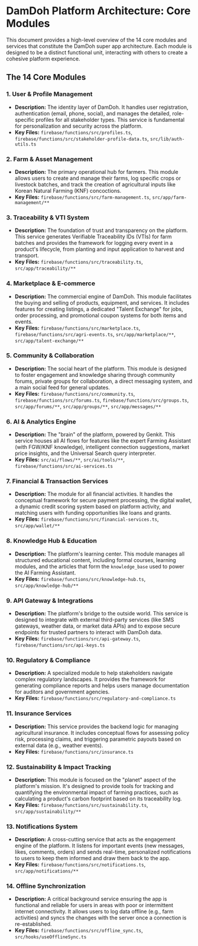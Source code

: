 # DamDoh Platform Architecture: Core Modules

This document provides a high-level overview of the 14 core modules and services that constitute the DamDoh super app architecture. Each module is designed to be a distinct functional unit, interacting with others to create a cohesive platform experience.

## The 14 Core Modules

### 1. User & Profile Management
*   **Description:** The identity layer of DamDoh. It handles user registration, authentication (email, phone, social), and manages the detailed, role-specific profiles for all stakeholder types. This service is fundamental for personalization and security across the platform.
*   **Key Files:** `firebase/functions/src/profiles.ts`, `firebase/functions/src/stakeholder-profile-data.ts`, `src/lib/auth-utils.ts`

### 2. Farm & Asset Management
*   **Description:** The primary operational hub for farmers. This module allows users to create and manage their farms, log specific crops or livestock batches, and track the creation of agricultural inputs like Korean Natural Farming (KNF) concoctions.
*   **Key Files:** `firebase/functions/src/farm-management.ts`, `src/app/farm-management/**`

### 3. Traceability & VTI System
*   **Description:** The foundation of trust and transparency on the platform. This service generates Verifiable Traceability IDs (VTIs) for farm batches and provides the framework for logging every event in a product's lifecycle, from planting and input application to harvest and transport.
*   **Key Files:** `firebase/functions/src/traceability.ts`, `src/app/traceability/**`

### 4. Marketplace & E-commerce
*   **Description:** The commercial engine of DamDoh. This module facilitates the buying and selling of products, equipment, and services. It includes features for creating listings, a dedicated "Talent Exchange" for jobs, order processing, and promotional coupon systems for both items and events.
*   **Key Files:** `firebase/functions/src/marketplace.ts`, `firebase/functions/src/agri-events.ts`, `src/app/marketplace/**`, `src/app/talent-exchange/**`

### 5. Community & Collaboration
*   **Description:** The social heart of the platform. This module is designed to foster engagement and knowledge sharing through community forums, private groups for collaboration, a direct messaging system, and a main social feed for general updates.
*   **Key Files:** `firebase/functions/src/community.ts`, `firebase/functions/src/forums.ts`, `firebase/functions/src/groups.ts`, `src/app/forums/**`, `src/app/groups/**`, `src/app/messages/**`

### 6. AI & Analytics Engine
*   **Description:** The "brain" of the platform, powered by Genkit. This service houses all AI flows for features like the expert Farming Assistant (with FGW/KNF knowledge), intelligent connection suggestions, market price insights, and the Universal Search query interpreter.
*   **Key Files:** `src/ai/flows/**`, `src/ai/tools/**`, `firebase/functions/src/ai-services.ts`

### 7. Financial & Transaction Services
*   **Description:** The module for all financial activities. It handles the conceptual framework for secure payment processing, the digital wallet, a dynamic credit scoring system based on platform activity, and matching users with funding opportunities like loans and grants.
*   **Key Files:** `firebase/functions/src/financial-services.ts`, `src/app/wallet/**`

### 8. Knowledge Hub & Education
*   **Description:** The platform's learning center. This module manages all structured educational content, including formal courses, learning modules, and the articles that form the `knowledge_base` used to power the AI Farming Assistant.
*   **Key Files:** `firebase/functions/src/knowledge-hub.ts`, `src/app/knowledge-hub/**`

### 9. API Gateway & Integrations
*   **Description:** The platform's bridge to the outside world. This service is designed to integrate with external third-party services (like SMS gateways, weather data, or market data APIs) and to expose secure endpoints for trusted partners to interact with DamDoh data.
*   **Key Files:** `firebase/functions/src/api-gateway.ts`, `firebase/functions/src/api-keys.ts`

### 10. Regulatory & Compliance
*   **Description:** A specialized module to help stakeholders navigate complex regulatory landscapes. It provides the framework for generating compliance reports and helps users manage documentation for auditors and government agencies.
*   **Key Files:** `firebase/functions/src/regulatory-and-compliance.ts`

### 11. Insurance Services
*   **Description:** This service provides the backend logic for managing agricultural insurance. It includes conceptual flows for assessing policy risk, processing claims, and triggering parametric payouts based on external data (e.g., weather events).
*   **Key Files:** `firebase/functions/src/insurance.ts`

### 12. Sustainability & Impact Tracking
*   **Description:** This module is focused on the "planet" aspect of the platform's mission. It's designed to provide tools for tracking and quantifying the environmental impact of farming practices, such as calculating a product's carbon footprint based on its traceability log.
*   **Key Files:** `firebase/functions/src/sustainability.ts`, `src/app/sustainability/**`

### 13. Notifications System
*   **Description:** A cross-cutting service that acts as the engagement engine of the platform. It listens for important events (new messages, likes, comments, orders) and sends real-time, personalized notifications to users to keep them informed and draw them back to the app.
*   **Key Files:** `firebase/functions/src/notifications.ts`, `src/app/notifications/**`

### 14. Offline Synchronization
*   **Description:** A critical background service ensuring the app is functional and reliable for users in areas with poor or intermittent internet connectivity. It allows users to log data offline (e.g., farm activities) and syncs the changes with the server once a connection is re-established.
*   **Key Files:** `firebase/functions/src/offline_sync.ts`, `src/hooks/useOfflineSync.ts`

